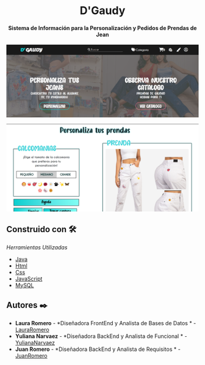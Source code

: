 <h1 align="center"> D'Gaudy </h1>
<h4 align="center">Sistema de Información para la Personalización y Pedidos de Prendas de Jean </h4>

<p align="center"><img src="web/IMAGES/Principal.png"/></p> 
<p align="center"><img src="web/IMAGES/Personalizar.png"/></p> 

## Construido con 🛠️

_Herramientas Utilizadas_

* [Java](https://www.oracle.com/co/java/)
* [Html](https://developer.mozilla.org/es/docs/Web/HTML)
* [Css](https://developer.mozilla.org/es/docs/Web/CSS)
* [JavaScript](https://developer.mozilla.org/es/docs/Web/JavaScript)
* [MySQL](https://www.mysql.com/)



## Autores ✒️

* **Laura Romero** - *Diseñadora FrontEnd y Analista de Bases de Datos * - [LauraRomero](https://github.com/LauraRomero2704)
* **Yuliana Narvaez** - *Diseñadora BackEnd y Analista de Funcional * - [YulianaNarvaez](https://github.com/yuliana97)
* **Juan Romero** - *Diseñadora BackEnd y Analista de Requisitos * - [JuanRomero](https://github.com/JuanRomero08)
